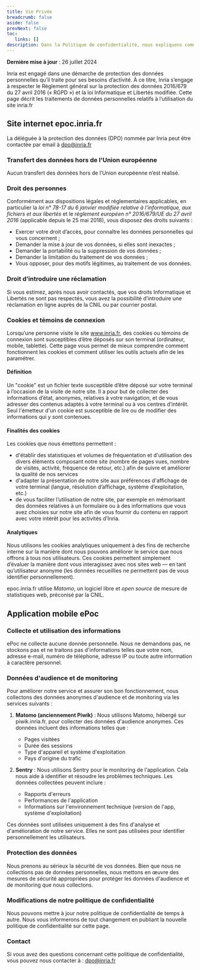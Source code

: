 ```yaml
---
title: Vie Privée
breadcrumb: false
aside: false
prevNext: false
toc:
   links: []
description: Dans la Politique de confidentialité, nous expliquons comment nous collectons, utilisons, partageons, conservons et transférons les informations. Nous vous informons également de vos droits.
---
```



**Dernière mise à jour** : 26 juillet 2024

Inria est engagé dans une démarche de protection des données personnelles qu’il traite pour ses besoins d’activité. À ce 
titre, Inria s’engage à respecter le Règlement général sur la protection des données 2016/679 du 27 avril 2016 
(« RGPD ») et la loi Informatique et Libertés modifiée. Cette page décrit les traitements de données personnelles 
relatifs à l’utilisation du site inria.fr


## Site internet epoc.inria.fr

La déléguée à la protection des données (DPO) nommée par Inria peut être contactée par email à dpo@inria.fr

### Transfert des données hors de l'Union européenne

Aucun transfert des données hors de l’Union européenne n’est réalisé.

### Droit des personnes

Conformément aux dispositions légales et réglementaires applicables, en particulier la _loi n° 78-17 du 6 janvier modifiée relative à l’informatique, aux fichiers et aux libertés_ et le _règlement européen n° 2016/679/UE du 27 avril 2016_ (applicable depuis le 25 mai 2018), vous disposez des droits suivants :

*   Exercer votre droit d’accès, pour connaître les données personnelles qui vous concernent ;
*   Demander la mise à jour de vos données, si elles sont inexactes ;
*   Demander la portabilité ou la suppression de vos données ;
*   Demander la limitation du traitement de vos données ;
*   Vous opposer, pour des motifs légitimes, au traitement de vos données.

### Droit d’introduire une réclamation

Si vous estimez, après nous avoir contactés, que vos droits Informatique et Libertés ne sont pas respectés, vous avez la possibilité d’introduire une réclamation en ligne auprès de la CNIL ou par courrier postal.

### Cookies et témoins de connexion

Lorsqu’une personne visite le site www.inria.fr, des cookies ou témoins de connexion sont susceptibles d’être déposés sur son terminal (ordinateur, mobile, tablette). Cette page vous permet de mieux comprendre comment fonctionnent les cookies et comment utiliser les outils actuels afin de les paramétrer.

#### Définition

Un "cookie" est un fichier texte susceptible d’être déposé sur votre terminal à l’occasion de la visite de notre site. Il a pour but de collecter des informations d’état, anonymes, relatives à votre navigation, et de vous adresser des contenus adaptés à votre terminal ou à vos centres d’intérêt. Seul l'émetteur d'un cookie est susceptible de lire ou de modifier des informations qui y sont contenues.

#### Finalités des cookies

Les cookies que nous émettons permettent :

- d'établir des statistiques et volumes de fréquentation et d'utilisation des divers éléments composant notre site (nombre de pages vues, nombre de visites, activité, fréquence de retour, etc.) afin de suivre et améliorer la qualité de nos services
- d'adapter la présentation de notre site aux préférences d'affichage de votre terminal (langue, résolution d’affichage, système d’exploitation, etc.)
- de vous faciliter l’utilisation de notre site, par exemple en mémorisant des données relatives à un formulaire ou à des informations que vous avez choisies sur notre site afin de vous fournir du contenu en rapport avec votre intérêt pour les activités d’Inria.

#### Analytiques

Nous utilisons les cookies analytiques uniquement à des fins de recherche interne sur la manière dont nous pouvons améliorer le service que nous offrons à tous nos utilisateurs. Ces cookies permettent simplement d’évaluer la manière dont vous interagissez avec nos sites web — en tant qu’utilisateur anonyme (les données recueillies ne permettent pas de vous identifier personnellement).

epoc.inria.fr utilise _Matomo_, un logiciel libre et _open source_ de mesure de statistiques web, préconisé par la CNIL.

## Application mobile ePoc

### Collecte et utilisation des informations

ePoc ne collecte aucune donnée personnelle. Nous ne demandons pas, ne stockons pas et ne traitons pas d'informations telles que votre nom, adresse e-mail, numéro de téléphone, adresse IP ou toute autre information à caractère personnel.

### Données d'audience et de monitoring

Pour améliorer notre service et assurer son bon fonctionnement, nous collectons des données anonymes d'audience et de monitoring via les services suivants :

1. **Matomo (anciennement Piwik)** : Nous utilisons Matomo, hébergé sur piwik.inria.fr, pour collecter des données d'audience anonymes. Ces données incluent des informations telles que :
    - Pages visitées
    - Durée des sessions
    - Type d'appareil et système d'exploitation
    - Pays d'origine du trafic

2. **Sentry** : Nous utilisons Sentry pour le monitoring de l'application. Cela nous aide à identifier et résoudre les problèmes techniques. Les données collectées peuvent inclure :
    - Rapports d'erreurs
    - Performances de l'application
    - Informations sur l'environnement technique (version de l'app, système d'exploitation)

Ces données sont utilisées uniquement à des fins d'analyse et d'amélioration de notre service. Elles ne sont pas utilisées pour identifier personnellement les utilisateurs.

### Protection des données

Nous prenons au sérieux la sécurité de vos données. Bien que nous ne collections pas de données personnelles, nous mettons en œuvre des mesures de sécurité appropriées pour protéger les données d'audience et de monitoring que nous collectons.

### Modifications de notre politique de confidentialité

Nous pouvons mettre à jour notre politique de confidentialité de temps à autre. Nous vous informerons de tout changement en publiant la nouvelle politique de confidentialité sur cette page.

### Contact

Si vous avez des questions concernant cette politique de confidentialité, vous pouvez nous contacter à : dpo@inria.fr
